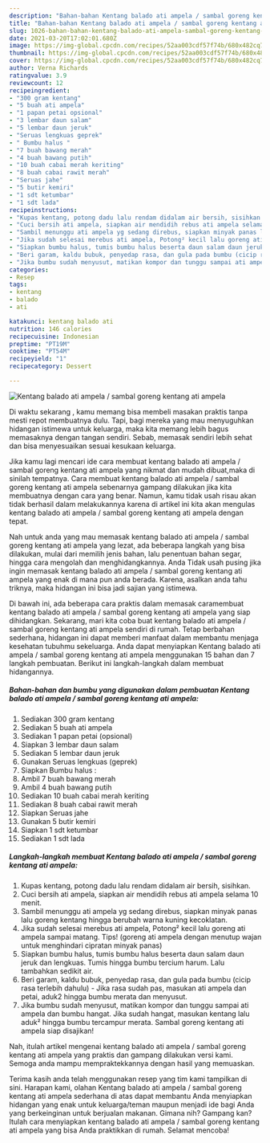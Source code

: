 ```yaml
---
description: "Bahan-bahan Kentang balado ati ampela / sambal goreng kentang ati ampela yang lezat Untuk Jualan"
title: "Bahan-bahan Kentang balado ati ampela / sambal goreng kentang ati ampela yang lezat Untuk Jualan"
slug: 1026-bahan-bahan-kentang-balado-ati-ampela-sambal-goreng-kentang-ati-ampela-yang-lezat-untuk-jualan
date: 2021-03-20T17:02:01.680Z
image: https://img-global.cpcdn.com/recipes/52aa003cdf57f74b/680x482cq70/kentang-balado-ati-ampela-sambal-goreng-kentang-ati-ampela-foto-resep-utama.jpg
thumbnail: https://img-global.cpcdn.com/recipes/52aa003cdf57f74b/680x482cq70/kentang-balado-ati-ampela-sambal-goreng-kentang-ati-ampela-foto-resep-utama.jpg
cover: https://img-global.cpcdn.com/recipes/52aa003cdf57f74b/680x482cq70/kentang-balado-ati-ampela-sambal-goreng-kentang-ati-ampela-foto-resep-utama.jpg
author: Verna Richards
ratingvalue: 3.9
reviewcount: 12
recipeingredient:
- "300 gram kentang"
- "5 buah ati ampela"
- "1 papan petai opsional"
- "3 lembar daun salam"
- "5 lembar daun jeruk"
- "Seruas lengkuas geprek"
- " Bumbu halus "
- "7 buah bawang merah"
- "4 buah bawang putih"
- "10 buah cabai merah keriting"
- "8 buah cabai rawit merah"
- "Seruas jahe"
- "5 butir kemiri"
- "1 sdt ketumbar"
- "1 sdt lada"
recipeinstructions:
- "Kupas kentang, potong dadu lalu rendam didalam air bersih, sisihkan."
- "Cuci bersih ati ampela, siapkan air mendidih rebus ati ampela selama 10 menit."
- "Sambil menunggu ati ampela yg sedang direbus, siapkan minyak panas lalu goreng kentang hingga berubah warna kuning kecoklatan."
- "Jika sudah selesai merebus ati ampela, Potong² kecil lalu goreng ati ampela sampai matang. Tips! (goreng ati ampela dengan menutup wajan untuk menghindari cipratan minyak panas)"
- "Siapkan bumbu halus, tumis bumbu halus beserta daun salam daun jeruk dan lengkuas. Tumis hingga bumbu tercium harum. Lalu tambahkan sedikit air."
- "Beri garam, kaldu bubuk, penyedap rasa, dan gula pada bumbu (cicip rasa terlebih dahulu) Jika rasa sudah pas, masukan ati ampela dan petai, aduk2 hingga bumbu merata dan menyusut."
- "Jika bumbu sudah menyusut, matikan kompor dan tunggu sampai ati ampela dan bumbu hangat. Jika sudah hangat, masukan kentang lalu aduk² hingga bumbu tercampur merata. Sambal goreng kentang ati ampela siap disajikan!"
categories:
- Resep
tags:
- kentang
- balado
- ati

katakunci: kentang balado ati 
nutrition: 146 calories
recipecuisine: Indonesian
preptime: "PT19M"
cooktime: "PT54M"
recipeyield: "1"
recipecategory: Dessert

---
```



![Kentang balado ati ampela / sambal goreng kentang ati ampela](https://img-global.cpcdn.com/recipes/52aa003cdf57f74b/680x482cq70/kentang-balado-ati-ampela-sambal-goreng-kentang-ati-ampela-foto-resep-utama.jpg)

Di waktu  sekarang , kamu memang bisa membeli masakan praktis tanpa mesti repot membuatnya dulu. Tapi, bagi mereka yang mau menyuguhkan hidangan istimewa untuk keluarga, maka kita memang lebih bagus memasaknya dengan tangan sendiri. Sebab, memasak sendiri lebih sehat dan bisa menyesuaikan sesuai kesukaan keluarga.

Jika kamu lagi mencari ide cara membuat kentang balado ati ampela / sambal goreng kentang ati ampela yang nikmat dan mudah dibuat,maka di sinilah tempatnya. Cara membuat kentang balado ati ampela / sambal goreng kentang ati ampela  sebenarnya gampang dilakukan jika kita membuatnya dengan cara yang benar. Namun, kamu tidak usah risau akan tidak berhasil dalam melakukannya 
karena di artikel ini kita akan mengulas kentang balado ati ampela / sambal goreng kentang ati ampela dengan tepat.  



Nah untuk anda yang mau memasak kentang balado ati ampela / sambal goreng kentang ati ampela yang lezat, ada beberapa langkah yang bisa dilakukan, mulai dari memilih jenis bahan, lalu penentuan bahan segar, hingga cara mengolah dan menghidangkannya. Anda Tidak usah pusing jika ingin memasak kentang balado ati ampela / sambal goreng kentang ati ampela yang enak di mana pun anda berada. Karena, asalkan anda  tahu triknya, maka hidangan ini bisa jadi sajian yang istimewa.

Di bawah ini, ada beberapa cara praktis  dalam memasak caramembuat kentang balado ati ampela / sambal goreng kentang ati ampela yang siap dihidangkan. Sekarang, mari kita coba buat kentang balado ati ampela / sambal goreng kentang ati ampela sendiri di rumah. Tetap berbahan sederhana, hidangan ini dapat memberi manfaat dalam membantu menjaga kesehatan tubuhmu sekeluarga. Anda dapat menyiapkan Kentang balado ati ampela / sambal goreng kentang ati ampela menggunakan 15 bahan dan 7 langkah pembuatan. Berikut ini langkah-langkah dalam membuat hidangannya.

<!--inarticleads1-->

##### Bahan-bahan dan bumbu yang digunakan dalam pembuatan Kentang balado ati ampela / sambal goreng kentang ati ampela:

1. Sediakan 300 gram kentang
1. Sediakan 5 buah ati ampela
1. Sediakan 1 papan petai (opsional)
1. Siapkan 3 lembar daun salam
1. Sediakan 5 lembar daun jeruk
1. Gunakan Seruas lengkuas (geprek)
1. Siapkan  Bumbu halus :
1. Ambil 7 buah bawang merah
1. Ambil 4 buah bawang putih
1. Sediakan 10 buah cabai merah keriting
1. Sediakan 8 buah cabai rawit merah
1. Siapkan Seruas jahe
1. Gunakan 5 butir kemiri
1. Siapkan 1 sdt ketumbar
1. Sediakan 1 sdt lada




<!--inarticleads2-->

##### Langkah-langkah membuat Kentang balado ati ampela / sambal goreng kentang ati ampela:

1. Kupas kentang, potong dadu lalu rendam didalam air bersih, sisihkan.
1. Cuci bersih ati ampela, siapkan air mendidih rebus ati ampela selama 10 menit.
1. Sambil menunggu ati ampela yg sedang direbus, siapkan minyak panas lalu goreng kentang hingga berubah warna kuning kecoklatan.
1. Jika sudah selesai merebus ati ampela, Potong² kecil lalu goreng ati ampela sampai matang. Tips! (goreng ati ampela dengan menutup wajan untuk menghindari cipratan minyak panas)
1. Siapkan bumbu halus, tumis bumbu halus beserta daun salam daun jeruk dan lengkuas. Tumis hingga bumbu tercium harum. Lalu tambahkan sedikit air.
1. Beri garam, kaldu bubuk, penyedap rasa, dan gula pada bumbu (cicip rasa terlebih dahulu) - Jika rasa sudah pas, masukan ati ampela dan petai, aduk2 hingga bumbu merata dan menyusut.
1. Jika bumbu sudah menyusut, matikan kompor dan tunggu sampai ati ampela dan bumbu hangat. Jika sudah hangat, masukan kentang lalu aduk² hingga bumbu tercampur merata. Sambal goreng kentang ati ampela siap disajikan!




Nah, itulah artikel mengenai  kentang balado ati ampela / sambal goreng kentang ati ampela  yang praktis dan gampang dilakukan versi kami. Semoga anda mampu mempraktekkannya dengan hasil yang memuaskan. 

Terima kasih anda telah menggunakan resep yang tim kami tampilkan di sini. Harapan kami, olahan  Kentang balado ati ampela / sambal goreng kentang ati ampela sederhana di atas dapat membantu Anda menyiapkan hidangan yang enak untuk keluarga/teman maupun menjadi ide bagi Anda yang berkeinginan untuk berjualan makanan. Gimana nih? Gampang kan? Itulah cara menyiapkan kentang balado ati ampela / sambal goreng kentang ati ampela yang bisa Anda praktikkan di rumah. Selamat mencoba!

